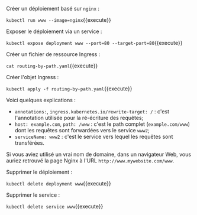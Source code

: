 Créer un déploiement basé sur `nginx` :

`kubectl run www --image=nginx`{{execute}}

Exposer le déploiement via un service :

`kubectl expose deployment www --port=80 --target-port=80`{{execute}}

Créer un fichier de ressource Ingress :

`cat routing-by-path.yaml`{{execute}}

Créer l'objet Ingress :

`kubectl apply -f routing-by-path.yaml`{{execute}}

Voici quelques explications :
- `annotations:`, `ingress.kubernetes.io/rewrite-target: /` : c'est l'annotation utilisée pour la ré-écriture des requêtes;
- `host: example.com`, `path: /www` : c'est le path complet (`example.com/www`) dont les requêtes sont forwardées vers le service `www2`;
- `serviceName: www2` : c'est le service vers lequel les requêtes sont transférées.

Si vous aviez utilisé un vrai nom de domaine, dans un navigateur Web, vous auriez retrouvé la page Nginx à l'URL `http://www.mywebsite.com/www`.

Supprimer le déploiement :

`kubectl delete deployment www`{{execute}}

Supprimer le service :

`kubectl delete service www`{{execute}}
